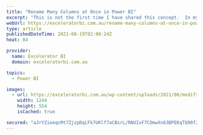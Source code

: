 ```yaml
---
title: "Rename Many Columns at Once in Power BI"
excerpt: "This is not the first time I have shared this concept.  In my previous article I showed how it is possible to add a prefix to every column in a table. This article today is slightly different. Today I am removing text from multiple columns all at once using some [...]Read More »"
webUrl: https://exceleratorbi.com.au/rename-many-columns-at-once-in-power-bi/
type: article
publishedDateTime: 2021-08-19T02:00:24Z
heat: 84

provider:
  name: Excelerator BI
  domain: exceleratorbi.com.au

topics:
  - Power BI

images:
  - url: https://exceleratorbi.com.au/wp-content/uploads/2021/08/modify-columns.png
    width: 1244
    height: 554
    isCached: true

secured: "aJrYZioeqcMt7ZjzpDqLFk7UKlf7aCBsrL/RNUIxF7COmwXn63BPEKqTQ90f2/ja2LT/EAANIJg7CTrSmIlyxGJn4IStm2ttcgjjKX0jqo3OgVhG74/kG9Z2jSQLO+v5NqE9hDJFDC4hjkP4OWhg+rMUDvJLfpAX0l04nw35+QosKiH1Td8IweBVFKYEWBpsFWXdb4zQr5nkuHvWLDDlOZu3pupZ624pmMhmHmJ84SNW4rGvxNE/o93k0Qu7JZEptD1ud7P7zaTsgQ3ac17MYW3WXAk5t/UJzQxoTrjWQhLOwuEeEGRu2FGyqeZja0b/B6NCPaKf6cKVVmMV2r4EqxPIadryO+SP6W+/kP9J23g=;GjsfUyCBSI0pSXjlCZUMdg=="
---
```


